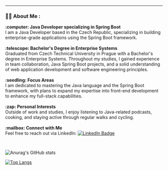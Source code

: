 ---
### :man_technologist: About Me :

<div>  
  <ul style="list-style: none; padding-left: 0;">  
    <li>  
      <strong>:computer: Java Developer specializing in Spring Boot</strong><br>  
      I am a Java Developer based in the Czech Republic, specializing in building enterprise-grade applications using the Spring Boot framework.  
    </li>  
    <br>  
    <li>  
      <strong>:telescope: Bachelor's Degree in Enterprise Systems</strong><br>  
      Graduated from Czech Technical University in Prague with a Bachelor's degree in Enterprise Systems. Throughout my studies, I gained experience in team collaboration, Java Spring Boot projects, and a solid understanding of web application development and software engineering principles.  
    </li>  
    <br>  
    <li>  
      <strong>:seedling: Focus Areas</strong><br>  
      I am dedicated to mastering the Java language and the Spring Boot framework, with plans to expand my expertise into front-end development to enhance my full-stack capabilities.  
    </li>  
    <br>  
    <li>  
      <strong>:zap: Personal Interests</strong><br>  
      Outside of work and studies, I enjoy listening to Java-related podcasts, cooking, and staying active through regular walks and cycling.  
    </li>
    <br>  
    <li>  
      <strong>:mailbox: Connect with Me</strong><br>  
      Feel free to reach out via LinkedIn:  
      <a href="https://www.linkedin.com/in/dmitrij-rastvorov-494810236" target="_blank">  
        <img src="https://img.shields.io/badge/-LinkedIn-blue?style=flat&logo=Linkedin&logoColor=white" alt="LinkedIn Badge">  
      </a>  
    </li>  
  </ul>  
</div>  
<br>  

![Anurag's GitHub stats](https://github-readme-stats.vercel.app/api?username=UnknownPug&show_icons=true&hide=contribs,prs&theme=tokyonight)

[![Top Langs](https://github-readme-stats.vercel.app/api/top-langs/?username=UnknownPug&show_icons=true&hide=contribs,prs&theme=tokyonight&langs_count=6&layout=donut)](https://github.com/anuraghazra/github-readme-stats)
